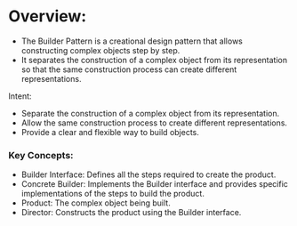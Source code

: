 # Overview:
- The Builder Pattern is a creational design pattern that allows constructing complex objects step by step.
- It separates the construction of a complex object from its representation so that the same construction process can
create different representations.

Intent:
- Separate the construction of a complex object from its representation.
- Allow the same construction process to create different representations.
- Provide a clear and flexible way to build objects.

### Key Concepts:
- Builder Interface: Defines all the steps required to create the product.
- Concrete Builder: Implements the Builder interface and provides specific implementations of the steps to build the
product.
- Product: The complex object being built.
- Director: Constructs the product using the Builder interface.